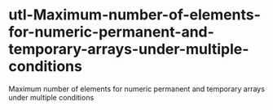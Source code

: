 # utl-Maximum-number-of-elements-for-numeric-permanent-and-temporary-arrays-under-multiple-conditions
Maximum number of elements for numeric permanent and temporary arrays under multiple conditions
